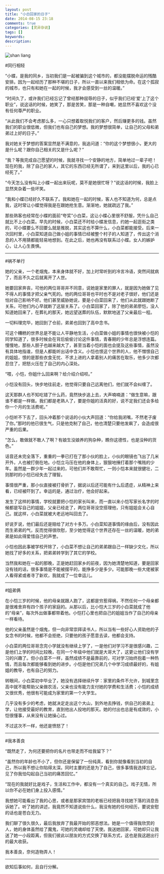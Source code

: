 ```yaml
---
layout: post
title: "小白回家的日子"
date: 2014-08-15 23:18
comments: true
categories: [灵异杂说]
tags: []
keywords: 
description: 
---
```

![shan liang](http://image.tianjimedia.com/uploadImages/2012/298/LK6X411211E3.jpg)

#同行相轻

“小蝶，是我的同乡，当初我们是一起被骗到这个城市的，都没能摆脱命运的残酷安排。因为一起经历了那种不堪的日子，所以一直以来我们相依为命。在这个孤寂的城市，也只有和她在一起的时候，我才会感受到一丝的温暖。”

“时间久了，或许我们已经忘记了曾经那种屈辱的日子，似乎我们已经‘爱’上了这个职业”，说这话的时候，她笑了，那是苦笑，那是一种自嘲，她显然不喜欢这个没有任何尊严的职业。

“从此我们不会考虑那么多，一心只想着取悦我们的客户，然后赚更多的钱。虽然我们的职业很低微，但我们也有自己的梦想。我的梦想很简单，让自己的父母和弟弟过上好的日子。”

我对她关于梦想的答案显然是不满意的，我追问道：“你的这个梦想很小，更大的是什么呢？跟你自己相关的又是什么呢？”

“我？等我完成自己愿望的时候，我就寻找一个安静的地方，简单地过一辈子吧！现在的我，除了自己的家人，其它的东西已经无所谓了，来到这里以后，我的心已经死了。”

<!--more-->
“今天怎么没有叫上小蝶一起出来玩呢，莫不是她很忙呀？”说这话的时候，我脸上显然夹杂着一些坏笑。

“我和小蝶已经好久不联系了。我和她在一起的时候，客人也不知道为何，总是点我，这时常让小蝶觉得我是在跟她抢生意。渐渐地，她就疏远了我。”

那些熟客也经常在小蝶的面前“夸奖”小白菜，这让小蝶心里很不舒服，凭什么自己就比不上小白菜。早先的时候，小白菜还不时给小蝶发信息，约她一起逛街之类的，可小蝶要么不回要么就是推脱，其实这也不算什么，小白菜都能接受。后来一次回村里，小白菜知道自己做小姐的事情已经被整个村子的人知道了，传出这个消息的人不用猜都能轻易地想到。在此之后，她也再没有联系过小蝶。女人的嫉妒心，让人心生畏惧。

---
#祸不单行

她的父亲，一个老烟鬼，本来身体就不好，加上时常听到的冷言冷语，突然间就病了，而且不久之后就离开了人世。

她要回家奔丧，可他的两位哥哥并不同意，说她是家里的罪人，就是因为她做了见不得人的事情才把父亲气死的。他的两位哥哥也平时也不是对老子很好，他们还是怕对自己影响不好。他们甚至威胁她说，要是小白菜回来了，他们从此就跟她断了关系，可他们内心早就断了这层关系了。小白菜回家了，除了他的弟弟廖恺，没人知道她回来了，在葬礼的那天，她远望送葬的队伍，默默地送了父亲最后一程。

一切料理完毕，她回到了仓前，弟弟也回到了高中念书。

可这个糟糕的世界总是不能让人平静地生活，小白菜做小姐的事情也很快被小恺的同学知道了，很多时候会在背后偷偷讨论这件事情，青春期的少年总是浮想连篇。慢慢地，那些人胆子也越来越大了，甚至当着小恺的面也会提及这些事情，虽然没有具体地指谁，但是人都能听出话中含义。小恺也恨这个世界的人，他不憎恨自己的姐姐，恨的是那些衣食无忧、不求上进的人拿着别人的痛苦在取乐，他多少次都忍住了，把怒火压在了自己的内心深处。

“喂，小恺，你姐什么回来啊？给介绍介绍呗。”

小恺没有回头，快步地往前走，他觉得只要自己远离他们，他们就不会纠缠了。

这天那群人也不知吃错了什么药，竟然快步追上去，大声喃喃道：“做生意嘛，跟谁不都是一样做。我们都是老熟人了，要是你姐的活真的好，说不定我们还会多给你一个月的生活费呢。”

小恺听不下去了，回头冲着那个说话的小伙大声回道：“你给我闭嘴，不然老子废了你。”那时的他已很生气，只是他克制了自己，他也清楚只要他发飙了，会造成很严重的后果。

“怎么，敢做就不敢人了啊？有娘生没娘养的狗杂种，瞧你这德性，也是没种的货色。”

话音还未完全落下，重重的一拳已打在了那小伙的脸上，小伙的眼镜也飞出了几米开外，人也被打倒在地。小恺立马压在他的身体上，狠狠地捶打着那个嘴贱的少年。虽然是一群少年一起过来的，可他们并不敢帮忙，一则小恺本来就很健壮，二则那时的小恺已经失去了理智。

事情很严重，那小伙直接被打骨折了，据说以后还可能有什么后遗症，从精神上来看，已经被吓到了。幸运的是，通过治疗，他会好起来。

发生了这样的事情，学校就要把小恺的家长叫来，而一直以来小恺写家长名字的时候都是写自己的姐姐，父亲已经走了，两位哥哥没空搭理他，只有姐姐会关心自己。就这样，小白菜就被大老远地叫回去了。

好说歹说，他们最后还是赔给了对方十多万。小白菜知道事情的缘由后，没有因此而生弟弟的气，反而觉得很欣慰，至少她觉得这个世界还存在一丝的温暖，她的弟弟是如此得爱惜自己的声誉。

小恺也因此事被学校开除了，小白菜不想让自己的弟弟跟自己一样缺少文化，所以她找了好多的关系，把弟弟转学到了其它的学校。

当然我和她在一起的那晚，正是她赶回家乡的前夜，因为她清楚地知道，要是回家没有钱的话，很多事情是不能被摆平的，能挣多少是多少。可能那晚一些大佬被家人看得紧或者寻了新欢，我就成了一位幸运儿。

---
#姐弟俩

在小恺三岁的时候，他的母亲就跟人跑了，这都是穷惹得祸，不然任何一个母亲都是很难舍弃有四个孩子的家庭的。从那以后，比小恺大三岁的小白菜就成了他的“母亲”，每次外出做事都带着他。小恺打心里也把自己的姐姐当作了自己的母亲一样看待。

他的父亲虽然是个烟鬼，但一向非常崇拜读书人，所以当有一些好心人资助他的子女念书的时候，他都不会拒绝，只要他的孩子愿意去读，他都会支持。

小白菜的两位哥哥念完小学就没有继续上学了，一是他们对学习不是很感兴趣，二是他们上学的时间比较晚，在同一个年级中他们就是大哥大了，这更让他们没有学习的兴趣了。但小白菜不一样，虽然成绩不是最靠前的，可对学习始终抱着一种热情，而且每次都能够看到她的进步。小恺是他们兄弟几个中学习成绩最好的，有姐姐的教导，也有自己的努力。

转眼间，小白菜初中毕业了，她没有选择继续升学：家里的条件不允许，到城里念高中就不能帮助父亲做农活，父亲也没有能力支付她的学费和生活费；小恺的成绩又很优秀，他很有可能成为家里的第一个大学生。

几乎没有多少的考虑，她就决定走出这个大山，到外地去挣钱，供自己的弟弟上学，让他接受最好的教育，直到他出人投地的那天。她的付出也总是有成效的，小恺很懂事，从来没有让她操心过。

不过这次不一样，他还是愤怒了！

---
#我本善良

“既然走了，为何还要把你的名片也带走而不给我留下？”

“虽然你的年龄也不小了，但你还是保留了一份纯真，看到你就像看到当初的自己，所以我不想让你陷得太深。同时主要的还是为了自己，很多事情我选择忘记，见了你我怕勾起自己当初的痛苦回忆。”

“现在的我就好比是戏子，生活和工作中，都没有一个真实的自己。戏子无情，所以你不必在她们身上投入感情。”

我想她可能看出了我的心思，或者是那家宾馆的老板已经把我寻找她下落的消息告诉她了。听了她的讲述，我竟然不知道说些什么，我没有她的任何经历，要说安慰的话也是苍白无力。

我们聊了很久很久，最后我放弃了我最开始的邪恶想法。她是一个值得我欣赏的人，她的身体虽然给了魔鬼，可她的灵魂却给了天使。我送她回家，可她却只让我送了她一小段距离，但我们彼此以朋友的方式交换了联系方式，这也是我这趟出行的最大收获。

我本善良，奈何造物弄人！

---
欲知后事如何，且自行分解。